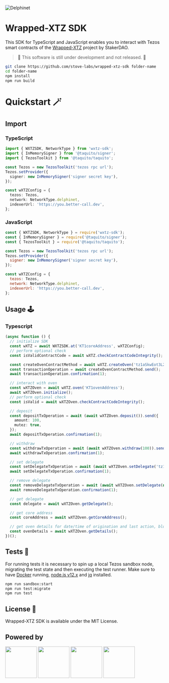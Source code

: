 ![Delphinet](https://github.com/stove-labs/wrapped-xtz-sdk/workflows/Delphinet/badge.svg)
# Wrapped-XTZ SDK

This SDK for TypeScript and JavaScript enables you to interact with Tezos smart contracts of the [Wrapped-XTZ](https://github.com/stakerdao/wrapped-xtz) project by StakerDAO.

> 🚧 This software is still under development and not released. 🚧

```sh
git clone https://github.com/stove-labs/wrapped-xtz-sdk folder-name
cd folder-name
npm install
npm run build
```
# Quickstart 🪄
## Import
### TypeScript

<!-- embedme examples/typescript/example.ts#L1-L14 -->
```ts
import { WXTZSDK, NetworkType } from 'wxtz-sdk';
import { InMemorySigner } from '@taquito/signer';
import { TezosToolkit } from '@taquito/taquito';

const Tezos = new TezosToolkit('tezos rpc url');
Tezos.setProvider({
  signer: new InMemorySigner('signer secret key'),
});

const wXTZConfig = {
  tezos: Tezos,
  network: NetworkType.delphinet,
  indexerUrl: 'https://you.better-call.dev',
};
```

### JavaScript

<!-- embedme examples/typescript/example.js#L1-L14 -->
```js
const { WXTZSDK, NetworkType } = require('wxtz-sdk');
const { InMemorySigner } = require('@taquito/signer');
const { TezosToolkit } = require('@taquito/taquito');

const Tezos = new TezosToolkit('tezos rpc url');
Tezos.setProvider({
  signer: new InMemorySigner('signer secret key'),
});

const wXTZConfig = {
  tezos: Tezos,
  network: NetworkType.delphinet,
  indexerUrl: 'https://you.better-call.dev',
};
```

## Usage 🕹
### Typescript

<!-- embedme examples/typescript/example.ts#L16-L59 -->
```ts
(async function () {
  // initialize SDK
  const wXTZ = await WXTZSDK.at('KT1coreAddress', wXTZConfig);
  // perform optional check
  const isValidContractCode = await wXTZ.checkContractCodeIntegrity();

  const createOvenContractMethod = await wXTZ.createOven('tz1aSkwEot3L2kmUvcoxzjMomb9mvBNuzFK6');
  const transactionOperation = await createOvenContractMethod.send();
  await transactionOperation.confirmation(1);

  // interact with oven
  const wXTZOven = await wXTZ.oven('KT1ovenAddress');
  await wXTZOven.initialize();
  // perform optional check
  const isValid = await wXTZOven.checkContractCodeIntegrity();

  // deposit
  const depositTxOperation = await (await wXTZOven.deposit()).send({
    amount: 100,
    mutez: true,
  });
  await depositTxOperation.confirmation(1);

  // withdraw
  const withdrawTxOperation = await (await wXTZOven.withdraw(100)).send();
  await withdrawTxOperation.confirmation(1);

  // set delegate
  const setDelegateTxOperation = await (await wXTZOven.setDelegate('tz1...')).send();
  await setDelegateTxOperation.confirmation(1);

  // remove delegate
  const removeDelegateTxOperation = await (await wXTZOven.setDelegate(null)).send();
  await removeDelegateTxOperation.confirmation(1);

  // get delegate
  const delegate = await wXTZOven.getDelegate();

  // get core address
  const coreAddress = await wXTZOven.getCoreAddress();

  // get oven details for date/time of origination and last action, block height of origination
  const ovenDetails = await wXTZOven.getDetails();
})();
```

## Tests 🧪

For running tests it is necessary to spin up a local Tezos sandbox node, migrating the test state and then executing the test runner. 
Make sure to have [Docker](https://www.docker.com) running, [node.js v12.x](https://nodejs.org) and [jq](https://stedolan.github.io/jq/) installed.

```sh
npm run sandbox:start
npm run test:migrate
npm run test
```
## License 📃

Wrapped-XTZ SDK is available under the MIT License.

## Powered by

<div float="left">
  <img src="https://ligolang.org/img/logo.svg" width="100" />
  <img src="https://stove-labs.com/logo_transparent.png" width="100" />
  <img src="https://upload.wikimedia.org/wikipedia/commons/6/6a/JavaScript-logo.png" width="100" /> 
  <img src="https://raw.githubusercontent.com/remojansen/logo.ts/master/ts.png" width="100" /> 
</div>
<br/>
